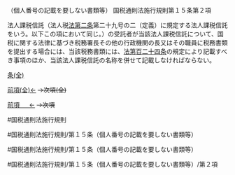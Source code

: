 （個人番号の記載を要しない書類等）
国税通則法施行規則第１５条第２項

法人課税信託（法人税[法第二条](国税通則法＿＿＿＿＿第２条第１項)第二十九号の二（定義）に規定する法人課税信託をいう。以下この項において同じ。）の受託者が当該法人課税信託について、国税に関する法律に基づき税務署長その他の行政機関の長又はその職員に税務書類を提出する場合には、当該税務書類には、[法第百二十四条](国税通則法＿＿＿＿＿第１２４条第１項)の規定により記載すべき事項のほか、当該法人課税信託の名称を併せて記載しなければならない。

[条(全)](国税通則法施行規則＿第１５条_.md)

[前項(全)←](国税通則法施行規則＿第１５条第１項_.md)  ~~→次項(全)~~

[前項 　 ←](国税通則法施行規則＿第１５条第１項.md)  ~~→次項~~



#国税通則法施行規則

#国税通則法施行規則/第１５条（個人番号の記載を要しない書類等）

#国税通則法施行規則/第１５条（個人番号の記載を要しない書類等）

#国税通則法施行規則/第１５条（個人番号の記載を要しない書類等）/第２項

